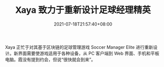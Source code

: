 ﻿---
title: "Xaya 致力于重新设计足球经理精英"
date: 2021-07-18T21:57:40+08:00
lastmod: 2021-07-18T16:45:40+08:00
draft: false
authors: ["Lisa"]
description: "Xaya 正忙于对其基于区块链的足球管理游戏 Soccer Manager Elite 进行重新设计。新界面需要使游戏适用于各种设备，从 PC 客户端到 Web 界面、手机和平板电脑。霞没有提到约会，但说“很快就会到来”。"
featuredImage: "xaya-working-on-redesign-soccer-manager-elite.png"
tags: ["Virtual World","虚拟世界","Play to Earn"]
categories: ["news"]
news: ["虚拟世界"]
weight: 
lightgallery: true
pinned: false
recommend: false
recommend1: false
---

Xaya 正忙于对其基于区块链的足球管理游戏 Soccer Manager Elite 进行重新设计。新界面需要使游戏适用于各种设备，从 PC 客户端到 Web 界面、手机和平板电脑。霞没有提到约会，但说“很快就会到来”。

<!--more-->

